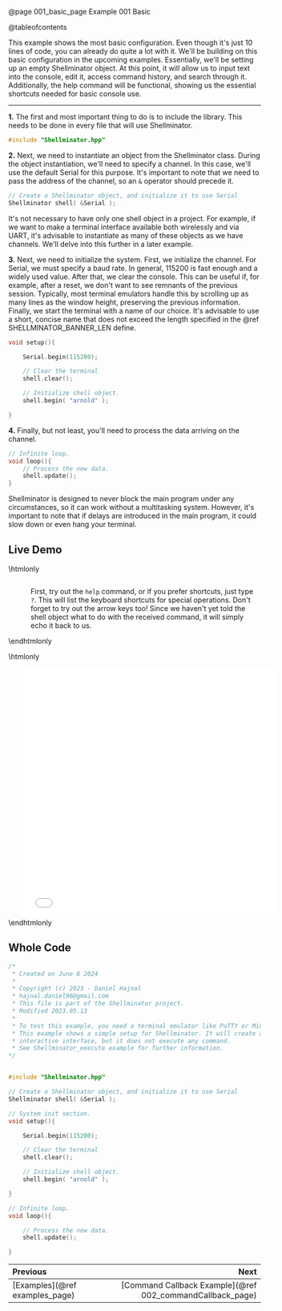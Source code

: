 @page 001_basic_page Example 001 Basic

@tableofcontents

This example shows the most basic configuration. Even though it's just 10 lines of code, you can already do quite a lot with it. We'll be building on this basic configuration in the upcoming examples. Essentially, we'll be setting up an empty Shellminator object. At this point, it will allow us to input text into the console, edit it, access command history, and search through it. Additionally, the help command will be functional, showing us the essential shortcuts needed for basic console use.

<hr>

__1.__ The first and most important thing to do is to include the library. This needs to be done in every file that will use Shellminator.
```cpp
#include "Shellminator.hpp"
```

__2.__ Next, we need to instantiate an object from the Shellminator class. During the object instantiation, we'll need to specify a channel. In this case, we'll use the default Serial for this purpose. It's important to note that we need to pass the address of the channel, so an `&` operator should precede it.
```cpp
// Create a Shellminator object, and initialize it to use Serial
Shellminator shell( &Serial );
```
It's not necessary to have only one shell object in a project. For example, if we want to make a terminal interface available both wirelessly and via UART, it's advisable to instantiate as many of these objects as we have channels. We'll delve into this further in a later example.

__3.__ Next, we need to initialize the system. First, we initialize the channel. For Serial, we must specify a baud rate. In general, 115200 is fast enough and a widely used value. After that, we clear the console. This can be useful if, for example, after a reset, we don't want to see remnants of the previous session. Typically, most terminal emulators handle this by scrolling up as many lines as the window height, preserving the previous information. Finally, we start the terminal with a name of our choice. It's advisable to use a short, concise name that does not exceed the length specified in the @ref SHELLMINATOR_BANNER_LEN define.
```cpp
void setup(){

    Serial.begin(115200);

    // Clear the terminal
    shell.clear();

    // Initialize shell object.
    shell.begin( "arnold" );

}
```

__4.__ Finally, but not least, you'll need to process the data arriving on the channel.
```cpp
// Infinite loop.
void loop(){
    // Process the new data.
    shell.update();
}
```
Shellminator is designed to never block the main program under any circumstances, so it can work without a multitasking system. However, it's important to note that if delays are introduced in the main program, it could slow down or even hang your terminal.

## Live Demo

\htmlonly
<div style="display:flex; align-items: center;">
    <div style="width:100px; height:100px; margin-right: 20px;">
        <lottie-player src="Light-bulb.json" background="transparent" speed="1" style="width: 100%; height: 100%;" direction="1" playMode="normal" loop autoplay></lottie-player>
    </div>
    <div>
        <p>First, try out the <code>help</code> command, or if you prefer shortcuts, just type <code>?</code>. This will list the keyboard shortcuts for special operations. Don't forget to try out the arrow keys too! Since we haven't yet told the shell object what to do with the received command, it will simply echo it back to us.
        </p>
    </div>
</div>
\endhtmlonly

\htmlonly
<iframe id="demoFrame" src="webExamples/001_basic.html" style="height:500px;width:100%;border:none;display:block; margin-left:30px;"></iframe>
\endhtmlonly

## Whole Code

```cpp
/*
 * Created on June 8 2024
 *
 * Copyright (c) 2023 - Daniel Hajnal
 * hajnal.daniel96@gmail.com
 * This file is part of the Shellminator project.
 * Modified 2023.05.13
 *
 * To test this example, you need a terminal emulator like PuTTY or Minicom.
 * This example shows a simple setup for Shellminator. It will create an
 * interactive interface, but it does not execute any command.
 * See Shellminator_execute example for further information.
*/


#include "Shellminator.hpp"

// Create a Shellminator object, and initialize it to use Serial
Shellminator shell( &Serial );

// System init section.
void setup(){

    Serial.begin(115200);

    // Clear the terminal
    shell.clear();

    // Initialize shell object.
    shell.begin( "arnold" );

}

// Infinite loop.
void loop(){

    // Process the new data.
    shell.update();

}
```

<div class="section_buttons">
 
| Previous          |                         Next |
|:------------------|-----------------------------:|
|[Examples](@ref examples_page) | [Command Callback Example](@ref 002_commandCallback_page) |
 
</div>